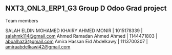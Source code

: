 
</body>
</html>

NXT3_ONL3_ERP1_G3
Group D Odoo Grad project 
-
Team members

SALAH ELDIN MOHAMED KHAIRY AHMED MONIR | 1015178339 | salahmk114@gmail.com
Ahmed Ramadan Ahmed Ahmed | 1144471803 | aboalhaz3@gmail.com
Amira Hassan Eid Abdelkawy | 1113700307 | amiraabdelkawi42@gmail.com

</body>
</html>
